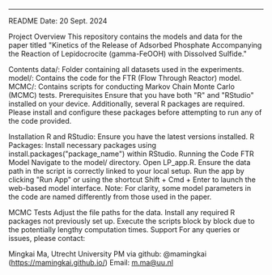 ---
README
Date: 20 Sept. 2024

Project Overview
This repository contains the models and data for the paper titled "Kinetics of the Release of Adsorbed Phosphate Accompanying the Reaction of Lepidocrocite (gamma-FeOOH) with Dissolved Sulfide."

Contents
data/: Folder containing all datasets used in the experiments.
model/: Contains the code for the FTR (Flow Through Reactor) model.
MCMC/: Contains scripts for conducting Markov Chain Monte Carlo (MCMC) tests.
Prerequisites
Ensure that you have both "R" and "RStudio" installed on your device. Additionally, several R packages are required. Please install and configure these packages before attempting to run any of the code provided.

Installation
R and RStudio: Ensure you have the latest versions installed.
R Packages: Install necessary packages using install.packages("package_name") within RStudio.
Running the Code
FTR Model
Navigate to the model/ directory.
Open LP_app.R.
Ensure the data path in the script is correctly linked to your local setup.
Run the app by clicking "Run App" or using the shortcut Shift + Cmd + Enter to launch the web-based model interface.
Note: For clarity, some model parameters in the code are named differently from those used in the paper.

MCMC Tests
Adjust the file paths for the data.
Install any required R packages not previously set up.
Execute the scripts block by block due to the potentially lengthy computation times.
Support
For any queries or issues, please contact:

Mingkai Ma, Utrecht University
PM via github: @mamingkai (https://mamingkai.github.io/)
Email: m.ma@uu.nl
